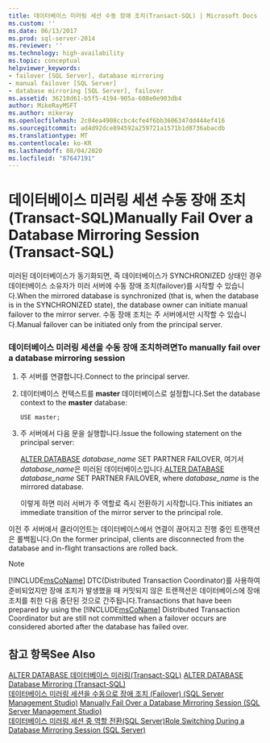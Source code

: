 ```yaml
---
title: 데이터베이스 미러링 세션 수동 장애 조치(Transact-SQL) | Microsoft Docs
ms.custom: ''
ms.date: 06/13/2017
ms.prod: sql-server-2014
ms.reviewer: ''
ms.technology: high-availability
ms.topic: conceptual
helpviewer_keywords:
- failover [SQL Server], database mirroring
- manual failover [SQL Server]
- database mirroring [SQL Server], failover
ms.assetid: 36218d61-b5f5-4194-905a-608e0e903db4
author: MikeRayMSFT
ms.author: mikeray
ms.openlocfilehash: 2c04ea4908ccbc4cfe4f6bb3606347dd444ef416
ms.sourcegitcommit: ad4d92dce894592a259721a1571b1d8736abacdb
ms.translationtype: MT
ms.contentlocale: ko-KR
ms.lasthandoff: 08/04/2020
ms.locfileid: "87647191"
---
```

# <a name="manually-fail-over-a-database-mirroring-session-transact-sql"></a><span data-ttu-id="189fe-102">데이터베이스 미러링 세션 수동 장애 조치(Transact-SQL)</span><span class="sxs-lookup"><span data-stu-id="189fe-102">Manually Fail Over a Database Mirroring Session (Transact-SQL)</span></span>
  <span data-ttu-id="189fe-103">미러된 데이터베이스가 동기화되면, 즉 데이터베이스가 SYNCHRONIZED 상태인 경우 데이터베이스 소유자가 미러 서버에 수동 장애 조치(failover)를 시작할 수 있습니다.</span><span class="sxs-lookup"><span data-stu-id="189fe-103">When the mirrored database is synchronized (that is, when the database is in the SYNCHRONIZED state), the database owner can initiate manual failover to the mirror server.</span></span> <span data-ttu-id="189fe-104">수동 장애 조치는 주 서버에서만 시작할 수 있습니다.</span><span class="sxs-lookup"><span data-stu-id="189fe-104">Manual failover can be initiated only from the principal server.</span></span>  
  
### <a name="to-manually-fail-over-a-database-mirroring-session"></a><span data-ttu-id="189fe-105">데이터베이스 미러링 세션을 수동 장애 조치하려면</span><span class="sxs-lookup"><span data-stu-id="189fe-105">To manually fail over a database mirroring session</span></span>  
  
1.  <span data-ttu-id="189fe-106">주 서버를 연결합니다.</span><span class="sxs-lookup"><span data-stu-id="189fe-106">Connect to the principal server.</span></span>  
  
2.  <span data-ttu-id="189fe-107">데이터베이스 컨텍스트를 **master** 데이터베이스로 설정합니다.</span><span class="sxs-lookup"><span data-stu-id="189fe-107">Set the database context to the **master** database:</span></span>  
  
     `USE master;`  
  
3.  <span data-ttu-id="189fe-108">주 서버에서 다음 문을 실행합니다.</span><span class="sxs-lookup"><span data-stu-id="189fe-108">Issue the following statement on the principal server:</span></span>  
  
     <span data-ttu-id="189fe-109">[ALTER DATABASE](/sql/t-sql/statements/alter-database-transact-sql-database-mirroring) *database_name* SET PARTNER FAILOVER, 여기서 *database_name*은 미러된 데이터베이스입니다.</span><span class="sxs-lookup"><span data-stu-id="189fe-109">[ALTER DATABASE](/sql/t-sql/statements/alter-database-transact-sql-database-mirroring) *database_name* SET PARTNER FAILOVER, where *database_name* is the mirrored database.</span></span>  
  
     <span data-ttu-id="189fe-110">이렇게 하면 미러 서버가 주 역할로 즉시 전환하기 시작합니다.</span><span class="sxs-lookup"><span data-stu-id="189fe-110">This initiates an immediate transition of the mirror server to the principal role.</span></span>  
  
 <span data-ttu-id="189fe-111">이전 주 서버에서 클라이언트는 데이터베이스에서 연결이 끊어지고 진행 중인 트랜잭션은 롤백됩니다.</span><span class="sxs-lookup"><span data-stu-id="189fe-111">On the former principal, clients are disconnected from the database and in-flight transactions are rolled back.</span></span>  
  
> [!NOTE]  
>  <span data-ttu-id="189fe-112">[!INCLUDE[msCoName](../../includes/msconame-md.md)] DTC(Distributed Transaction Coordinator)를 사용하여 준비되었지만 장애 조치가 발생했을 때 커밋되지 않은 트랜잭션은 데이터베이스에 장애 조치를 취한 다음 중단된 것으로 간주됩니다.</span><span class="sxs-lookup"><span data-stu-id="189fe-112">Transactions that have been prepared by using the [!INCLUDE[msCoName](../../includes/msconame-md.md)] Distributed Transaction Coordinator but are still not committed when a failover occurs are considered aborted after the database has failed over.</span></span>  
  
## <a name="see-also"></a><span data-ttu-id="189fe-113">참고 항목</span><span class="sxs-lookup"><span data-stu-id="189fe-113">See Also</span></span>  
 <span data-ttu-id="189fe-114">[ALTER DATABASE 데이터베이스 미러링&#40;Transact-SQL&#41;](/sql/t-sql/statements/alter-database-transact-sql-database-mirroring) </span><span class="sxs-lookup"><span data-stu-id="189fe-114">[ALTER DATABASE Database Mirroring &#40;Transact-SQL&#41;](/sql/t-sql/statements/alter-database-transact-sql-database-mirroring) </span></span>  
 <span data-ttu-id="189fe-115">[데이터베이스 미러링 세션을 수동으로 장애 조치 (Failover) &#40;SQL Server Management Studio&#41;](manually-fail-over-a-database-mirroring-session-sql-server-management-studio.md) </span><span class="sxs-lookup"><span data-stu-id="189fe-115">[Manually Fail Over a Database Mirroring Session &#40;SQL Server Management Studio&#41;](manually-fail-over-a-database-mirroring-session-sql-server-management-studio.md) </span></span>  
 [<span data-ttu-id="189fe-116">데이터베이스 미러링 세션 중 역할 전환&#40;SQL Server&#41;</span><span class="sxs-lookup"><span data-stu-id="189fe-116">Role Switching During a Database Mirroring Session &#40;SQL Server&#41;</span></span>](role-switching-during-a-database-mirroring-session-sql-server.md)  
  
  
